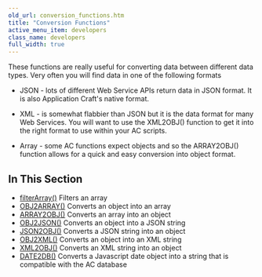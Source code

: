 ```yaml
---
old_url: conversion_functions.htm
title: "Conversion Functions"
active_menu_item: developers
class_name: developers
full_width: true
---
```



These functions are really useful for converting data between different data types. Very often you will find data in one of the following formats

 - JSON - lots of different Web Service APIs return data in JSON format. It is also Application Craft's native format.

 - XML - is somewhat flabbier than JSON but it is the data format for many Web Services. You will want to use the XML2OBJ() function to get it into the right format to use within your AC scripts.

 - Array - some AC functions expect objects and so the ARRAY2OBJ() function allows for a quick and easy conversion into object format.

## In This Section

 - [filterArray()](/developers/documentation/scripting-apis/client-api/conversion-functions/filterarray)
    Filters an array
 - [OBJ2ARRAY()](/developers/documentation/scripting-apis/client-api/conversion-functions/advancedtoarray)
    Converts an object into an array
 - [ARRAY2OBJ()](/developers/documentation/scripting-apis/client-api/conversion-functions/arraytoadvanced)
    Converts an array into an object
 - [OBJ2JSON()](/developers/documentation/scripting-apis/client-api/conversion-functions/json2text)
    Converts an object into a JSON string
 - [JSON2OBJ()](/developers/documentation/scripting-apis/client-api/conversion-functions/text2json)
    Converts a JSON string into an object
 - [OBJ2XML()](/developers/documentation/scripting-apis/client-api/conversion-functions/json2xml)
    Converts an object into an XML string
 - [XML2OBJ()](/developers/documentation/scripting-apis/client-api/conversion-functions/xml2json)
    Converts an XML string into an object
 - [DATE2DB()](/developers/documentation/scripting-apis/client-api/conversion-functions/date2db)
    Converts a Javascript date object into a string that is compatible with the AC database